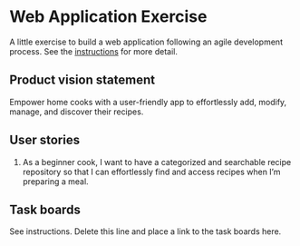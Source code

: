 # Web Application Exercise

A little exercise to build a web application following an agile development process. See the [instructions](instructions.md) for more detail.

## Product vision statement

Empower home cooks with a user-friendly app to effortlessly add, modify, manage, and discover their recipes.

## User stories

1. As a beginner cook, I want to have a categorized and searchable recipe repository so that I can effortlessly find and access recipes when I’m preparing a meal.

## Task boards

See instructions. Delete this line and place a link to the task boards here.
